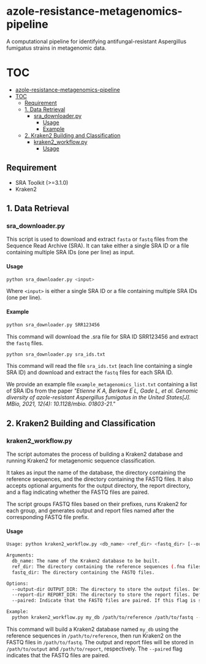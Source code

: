 # azole-resistance-metagenomics-pipeline

A computational pipeline for identifying antifungal-resistant Aspergillus fumigatus strains in metagenomic data.

# TOC

- [azole-resistance-metagenomics-pipeline](#azole-resistance-metagenomics-pipeline)
- [TOC](#toc)
  - [Requirement](#requirement)
  - [1. Data Retrieval](#1-data-retrieval)
    - [sra\_downloader.py](#sra_downloaderpy)
      - [Usage](#usage)
      - [Example](#example)
  - [2. Kraken2 Building and Classification](#2-kraken2-building-and-classification)
    - [kraken2_workflow.py](#kraken2_workflowpy)
      - [Usage](#usage-1)


## Requirement

- SRA Toolkit (>=3.1.0)
- Kraken2

## 1. Data Retrieval

### sra_downloader.py

This script is used to download and extract `fasta` or `fastq` files from the Sequence Read Archive (SRA). It can take either a single SRA ID or a file containing multiple SRA IDs (one per line) as input.

#### Usage

```bash
python sra_downloader.py <input>
```

Where `<input>` is either a single SRA ID or a file containing multiple SRA IDs (one per line).

#### Example

```bash
python sra_downloader.py SRR123456
```

This command will download the .sra file for SRA ID SRR123456 and extract the `fastq` files.

```bash
python sra_downloader.py sra_ids.txt
```

This command will read the file `sra_ids.txt` (each line containing a single SRA ID) and download and extract the `fastq` files for each SRA ID. 

We provide an example file `example_metagenomics_list.txt` containing a list of SRA IDs from the paper *"Etienne K A, Berkow E L, Gade L, et al. Genomic diversity of azole-resistant Aspergillus fumigatus in the United States[J]. MBio, 2021, 12(4): 10.1128/mbio. 01803-21."*

## 2. Kraken2 Building and Classification

### kraken2_workflow.py

The script automates the process of building a Kraken2 database and running Kraken2 for metagenomic sequence classification. 

It takes as input the name of the database, the directory containing the reference sequences, and the directory containing the FASTQ files. It also accepts optional arguments for the output directory, the report directory, and a flag indicating whether the FASTQ files are paired. 

The script groups FASTQ files based on their prefixes, runs Kraken2 for each group, and generates output and report files named after the corresponding FASTQ file prefix.

#### Usage

```bash
Usage: python kraken2_workflow.py <db_name> <ref_dir> <fastq_dir> [--output-dir OUTPUT_DIR] [--report-dir REPORT_DIR] [--paired]

Arguments:
  db_name: The name of the Kraken2 database to be built.
  ref_dir: The directory containing the reference sequences (.fna files).
  fastq_dir: The directory containing the FASTQ files.

Options:
  --output-dir OUTPUT_DIR: The directory to store the output files. Default is the current directory.
  --report-dir REPORT_DIR: The directory to store the report files. Default is the current directory.
  --paired: Indicate that the FASTQ files are paired. If this flag is set, the script will treat files with the same prefix (before the last underscore) as a pair.

Example:
  python kraken2_workflow.py my_db /path/to/reference /path/to/fastq --output-dir /path/to/output --report-dir /path/to/report --paired
```

This command will build a Kraken2 database named `my_db` using the reference sequences in `/path/to/reference`, then run Kraken2 on the FASTQ files in `/path/to/fastq`. The output and report files will be stored in `/path/to/output` and `/path/to/report`, respectively. The `--paired` flag indicates that the FASTQ files are paired.
